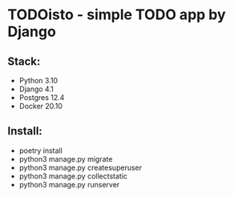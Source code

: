 # TODOisto - simple TODO app by Django

## Stack: 
- Python 3.10
- Django 4.1
- Postgres 12.4
- Docker 20.10

## Install:
- poetry install
- python3 manage.py migrate
- python3 manage.py createsuperuser
- python3 manage.py collectstatic
- python3 manage.py runserver
